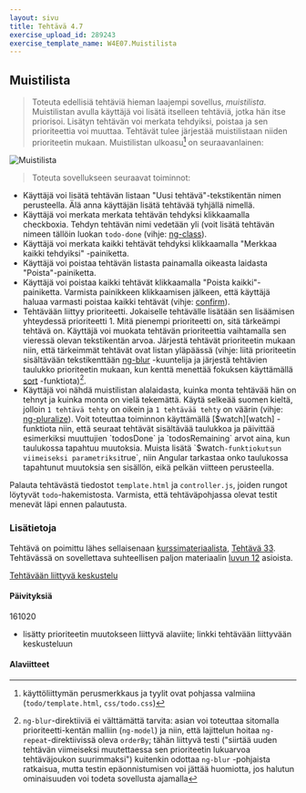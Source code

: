 ```yaml
---
layout: sivu
title: Tehtävä 4.7
exercise_upload_id: 289243
exercise_template_name: W4E07.Muistilista
---
```


## Muistilista

> Toteuta edellisiä tehtäviä hieman laajempi sovellus, *muistilista*. Muistilistan avulla käyttäjä voi lisätä itselleen tehtäviä, jotka hän itse priorisoi. Lisätyn tehtävän voi merkata tehdyiksi, poistaa ja sen prioriteettia voi muuttaa. Tehtävät tulee järjestää muistilistaan niiden prioriteetin mukaan. Muistilistan ulkoasu[^1] on seuraavanlainen: 

[^1]: käyttöliittymän perusmerkkaus ja tyylit ovat pohjassa valmiina (`todo/template.html`, `css/todo.css`)

![Muistilista](../img/muistilista.png "Muistilista")

> Toteuta sovellukseen seuraavat toiminnot:
>
* Käyttäjä voi lisätä tehtävän listaan "Uusi tehtävä"-tekstikentän nimen perusteella. Älä anna käyttäjän lisätä tehtävää tyhjällä nimellä.
* Käyttäjä voi merkata merkata tehtävän tehdyksi klikkaamalla checkboxia. Tehdyn tehtävän nimi vedetään yli (voit lisätä tehtävän nimeen tällöin luokan `todo-done` (vihje: [ng-class][ng-class]).
* Käyttäjä voi merkata kaikki tehtävät tehdyksi klikkaamalla "Merkkaa kaikki tehdyiksi" -painiketta.
* Käyttäjä voi poistaa tehtävän listasta painamalla oikeasta laidasta "Poista"-painiketta.
* Käyttäjä voi poistaa kaikki tehtävät klikkaamalla "Poista kaikki"-painiketta. Varmista painikkeen klikkaamisen jälkeen, että käyttäjä haluaa varmasti poistaa kaikki tehtävät (vihje: [confirm][confirm]).
* Tehtävään liittyy prioriteetti. Jokaiselle tehtävälle lisätään sen lisäämisen yhteydessä prioriteetti 1. Mitä pienempi prioriteetti on, sitä tärkeämpi tehtävä on. Käyttäjä voi muokata tehtävän prioriteettia vaihtamalla sen vieressä olevan tekstikentän arvoa. Järjestä tehtävät prioriteetin mukaan niin, että tärkeimmät tehtävät ovat listan yläpäässä (vihje: liitä prioriteetin sisältävään tekstikenttään [ng-blur][ng-blur] -kuuntelija ja järjestä tehtävien taulukko prioriteetin mukaan, kun kenttä menettää fokuksen käyttämällä [sort][sort] -funktiota)[^2].
* Käyttäjä voi nähdä muistilistan alalaidasta, kuinka monta tehtävää hän on tehnyt ja kuinka monta on vielä tekemättä. Käytä selkeää suomen kieltä, jolloin `1 tehtävä tehty` on oikein ja `1 tehtävää tehty` on väärin (vihje: [ng-pluralize][ng-pluralize]). Voit toteuttaa toiminnon käyttämällä [$watch][watch] -funktiota niin, että seuraat tehtävät sisältävää taulukkoa ja päivittää esimerkiksi muuttujien `todosDone` ja `todosRemaining` arvot aina, kun taulukossa tapahtuu muutoksia. Muista lisätä `$watch` -funktiokutsun viimeiseksi parametriksi `true`, niin Angular tarkastaa onko taulukossa tapahtunut muutoksia sen sisällön, eikä pelkän viitteen perusteella.

[^2]: `ng-blur`-direktiiviä ei välttämättä tarvita: asian voi toteuttaa sitomalla prioriteetti-kentän malliin (`ng-model`) ja niin, että lajittelun hoitaa `ng-repeat`-direktiivissä oleva `orderBy`; tähän liittyvä testi ("siirtää uuden tehtävän viimeiseksi muutettaessa sen prioriteetin lukuarvoa tehtäväjoukon suurimmaksi") kuitenkin odottaa `ng-blur` -pohjaista ratkaisua, mutta testin epäonnistumisen voi jättää huomiotta, jos halutun ominaisuuden voi todeta sovellusta ajamalla

[ng-class]: https://docs.angularjs.org/api/ng/directive/ngClass
[confirm]: https://developer.mozilla.org/en-US/docs/Web/API/Window/confirm
[ng-blur]: https://docs.angularjs.org/api/ng/directive/ngBlur
[sort]: https://developer.mozilla.org/en-US/docs/Web/JavaScript/Reference/Global_Objects/Array/sort
[ng-pluralize]: https://docs.angularjs.org/api/ng/directive/ngPluralize
[watch]: https://docs.angularjs.org/api/ng/type/$rootScope.Scope#$watch

Palauta tehtävästä tiedostot `template.html` ja `controller.js`, joiden rungot löytyvät `todo`-hakemistosta. Varmista, että tehtäväpohjassa olevat testit menevät läpi ennen palautusta.

### Lisätietoja

Tehtävä on poimittu lähes sellaisenaan [kurssimateriaalista][weso],
[Tehtävä 33][tehtäva-33]. Tehtävässä on sovellettava suhteellisen paljon materiaalin [luvun 12][luku-12] asioista.

[weso]: {{site.baseurl}}/weso/
[tehtäva-33]: {{site.baseurl}}/weso/#vk-4-t33
[luku-12]: {{site.baseurl}}/weso/#12-Sovelluksen-rakenteen-hallinta:-AngularJS

[Tehtävään liittyvä keskustelu](https://moodle2.tut.fi/mod/forum/discuss.php?d=68679)


#### Päivityksiä

161020

* lisätty prioriteetin muutokseen liittyvä alaviite; linkki tehtävään liittyvään keskusteluun


#### Alaviitteet



